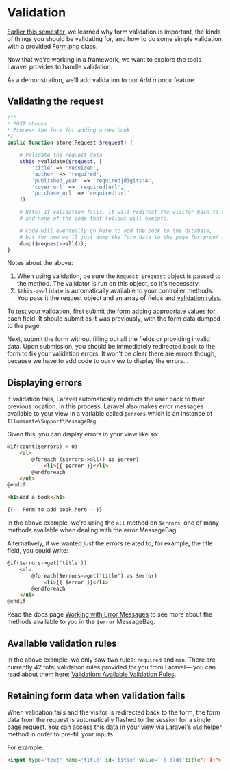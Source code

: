 # Validation
[Earlier this semester](/php/validation.md), we learned why form validation is important, the kinds of things you should be validating for, and how to do some simple validation with a provided [Form.php](/php/form.php-usage.md) class.

Now that we're working in a framework, we want to explore the tools Laravel provides to handle validation.

As a demonstration, we'll add validation to our *Add a book* feature.


## Validating the request
```php
/**
* POST /books
* Process the form for adding a new book
*/
public function store(Request $request) {

    # Validate the request data
    $this->validate($request, [
        'title' => 'required',
        'author' => 'required',
        'published_year' => 'required|digits:4',
        'cover_url' => 'required|url',
        'purchase_url' => 'required|url'
    ]);

    # Note: If validation fails, it will redirect the visitor back to the form page
    # and none of the code that follows will execute.

    # Code will eventually go here to add the book to the database,
    # but for now we'll just dump the form data to the page for proof of concept
    dump($request->all());
}
```

Notes about the above:

1. When using validation, be sure the `Request $request` object is passed to the method. The validator is run on this object, so it's necessary.
2. `$this->validate` is automatically available to your controller methods. You pass it the request object and an array of fields and [validation rules](https://laravel.com/docs/validation#available-validation-rules).

To test your validation, first submit the form adding appropriate values for each field. It should submit as it was previously, with the form data dumped to the page.

Next, submit the form without filling out all the fields or providing invalid data. Upon submission, you should be immediately redirected back to the form to fix your validation errors. It won't be clear there are errors though, because we have to add code to our view to display the errors... 





## Displaying errors
If validation fails, Laravel automatically redirects the user back to their previous location. In this process, Laravel also makes error messages available to your view in a variable called `$errors` which is an instance of `Illuminate\Support\MessageBag`.

Given this, you can display errors in your view like so:
```html
@if(count($errors) > 0)
    <ul>
        @foreach ($errors->all() as $error)
            <li>{{ $error }}</li>
        @endforeach
    </ul>
@endif

<h1>Add a book</h1>

{{-- Form to add book here --}}
```

In the above example, we're using the `all` method on `$errors`, one of many methods available when dealing with the error MessageBag.

Alternatively, if we wanted *just* the errors related to, for example, the title field, you could write:

```html
@if($errors->get('title'))
    <ul>
        @foreach($errors->get('title') as $error)
            <li>{{ $error }}</li>
        @endforeach
    </ul>
@endif
```

Read the docs page [Working with Error Messages](https://laravel.com/docs/validation#working-with-error-messages) to see more about the methods available to you in the `$error` MessageBag.


## Available validation rules
In the above example, we only saw two rules: `required` and `min`. There are currently 42 total validation rules provided for you from Laravel&mdash; you can read about them here: [Validation: Available Validation Rules](http://laravel.com/docs/validation#available-validation-rules).


## Retaining form data when validation fails
When validation fails and the visitor is redirected back to the form, the form data from the request is automatically flashed to the session for a single page request. You can access this data in your view via Laravel's [`old`](https://laravel.com/docs/helpers#method-old) helper method in order to pre-fill your inputs.

For example:
```html
<input type='text' name='title' id='title' value='{{ old('title') }}'>
```